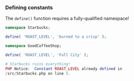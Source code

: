 ### Defining constants

The `define()` function requires a fully-qualified namespace!

```php
namespace Starbucks;

define( 'ROAST_LEVEL', 'burned to a crisp' );
```
<!-- .element: class="fragment" -->

```php
namespace GoodCoffeeShop;

define( 'ROAST_LEVEL', 'Full City' );
```
<!-- .element: class="fragment" -->

```php
# Starbucks ruins everything!
PHP Notice:  Constant ROAST_LEVEL already defined in
/src/Starbucks.php on line 5.
```
<!-- .element: class="fragment" -->
